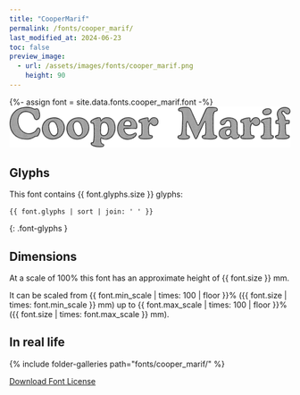 ```yaml
---
title: "CooperMarif"
permalink: /fonts/cooper_marif/
last_modified_at: 2024-06-23
toc: false
preview_image:
  - url: /assets/images/fonts/cooper_marif.png
    height: 90
---
```

{%- assign font = site.data.fonts.cooper_marif.font -%}
![Cooper Marif](/assets/images/fonts/cooper_marif.png)

## Glyphs

This font contains  {{ font.glyphs.size }} glyphs:

```
{{ font.glyphs | sort | join: ' ' }}
```
{: .font-glyphs }

## Dimensions

At a scale of 100% this font has an approximate height of {{ font.size }} mm. 

It can be scaled from {{ font.min_scale | times: 100 | floor }}% ({{ font.size | times: font.min_scale }} mm)
up to {{ font.max_scale | times: 100 | floor }}% ({{ font.size | times: font.max_scale }} mm).


## In real life

{% include folder-galleries path="fonts/cooper_marif/" %}



[Download Font License](https://github.com/inkstitch/inkstitch/tree/main/fonts/cooper_marif/LICENSE)
